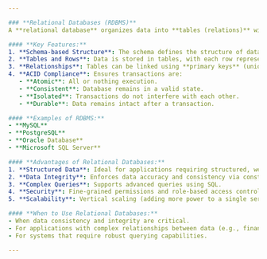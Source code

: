 ```yaml
---

### **Relational Databases (RDBMS)**
A **relational database** organizes data into **tables (relations)** with predefined schemas. Each table consists of rows and columns, where each row represents a record (entry) and each column represents an attribute (field). These databases use **Structured Query Language (SQL)** to interact with and manipulate data.

#### **Key Features:**
1. **Schema-based Structure**: The schema defines the structure of data, including tables, columns, and relationships.
2. **Tables and Rows**: Data is stored in tables, with each row representing a record.
3. **Relationships**: Tables can be linked using **primary keys** (unique identifiers) and **foreign keys** (references to other tables).
4. **ACID Compliance**: Ensures transactions are:
   - **Atomic**: All or nothing execution.
   - **Consistent**: Database remains in a valid state.
   - **Isolated**: Transactions do not interfere with each other.
   - **Durable**: Data remains intact after a transaction.

#### **Examples of RDBMS:**
- **MySQL**
- **PostgreSQL**
- **Oracle Database**
- **Microsoft SQL Server**

#### **Advantages of Relational Databases:**
1. **Structured Data**: Ideal for applications requiring structured, well-defined relationships.
2. **Data Integrity**: Enforces data accuracy and consistency via constraints (primary keys, foreign keys, etc.).
3. **Complex Queries**: Supports advanced queries using SQL.
4. **Security**: Fine-grained permissions and role-based access control.
5. **Scalability**: Vertical scaling (adding more power to a single server).

#### **When to Use Relational Databases:**
- When data consistency and integrity are critical.
- For applications with complex relationships between data (e.g., financial systems, ERP systems).
- For systems that require robust querying capabilities.

---
```


